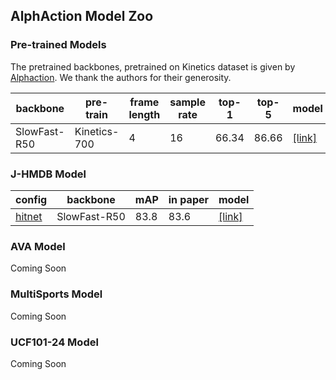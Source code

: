 ## AlphAction Model Zoo

### Pre-trained Models

The pretrained backbones, pretrained on Kinetics dataset is given by [Alphaction](https://github.com/MVIG-SJTU/AlphAction). We thank the authors for their generosity.

| backbone | pre-train | frame length | sample rate | top-1 | top-5 | model |
| ------------- | ------------- | ------------- | ------------- | ------------- | ------------- | ------------- |
| SlowFast-R50 | Kinetics-700 | 4 | 16 | 66.34 | 86.66 | [[link]](https://drive.google.com/file/d/1bNcF295jxY4Zbqf0mdtsw9QifpXnvOyh/view?usp=sharing) |


### J-HMDB Model

| config | backbone  | mAP | in paper | model |
| ------------- | ------------- | ------------- | ------------- | ------------- |
| [hitnet](config_files/hitnet.yaml) | SlowFast-R50 | 83.8 | 83.6 | [[link]]()

### AVA Model

Coming Soon

### MultiSports Model

Coming Soon

### UCF101-24 Model

Coming Soon
